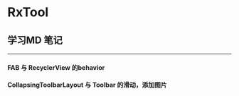 # RxTool
## 学习MD 笔记
---
#### FAB 与 RecyclerView 的behavior
#### CollapsingToolbarLayout 与 Toolbar 的滑动，添加图片
